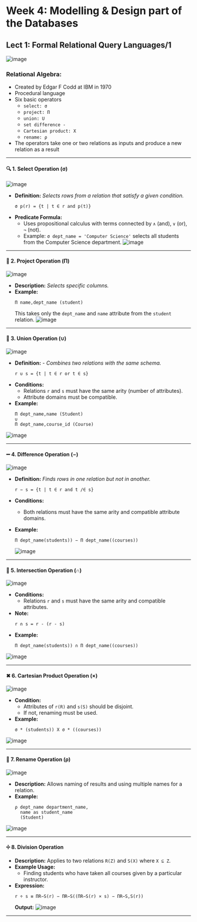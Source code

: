 # Week 4: Modelling & Design part of the Databases
## Lect 1: Formal Relational Query Languages/1
![image](https://github.com/user-attachments/assets/f547106a-6d2d-4ed9-9b38-3c7e9e86ce05)

### Relational Algebra:
* Created by Edgar F Codd at IBM in 1970
* Procedural language
* Six basic operators
  - `select: σ`
  - `project: П`
  - `union: U`
  - `set difference -`
  - `Cartesian product: X`
  - `rename: ρ`
* The operators take one or two relations as inputs and produce a new relation as a result
---

#### 🔍 1. Select Operation (σ)
![image](https://github.com/user-attachments/assets/c9f82308-c9ef-41b8-b84d-d2b85c63c635)

- **Definition:**  _Selects rows from a relation that satisfy a given condition._
  ```
  σ p(r) = {t | t ∈ r and p(t)}
  ```
- **Predicate Formula:**
  - Uses propositional calculus with terms connected by `∧` (and), `∨` (or), `¬` (not).
  - Example: `σ dept_name = 'Computer Science'` selects all students from the Computer Science department.
![image](https://github.com/user-attachments/assets/fbd3eb67-bb99-495b-9322-1cadbb8e5be4)

---

#### 📌 2. Project Operation (Π)
![image](https://github.com/user-attachments/assets/60f05e1d-db61-48dc-9b69-0f122f467ef4)

- **Description:** _Selects specific columns._
- **Example:**
  ```
  Π name,dept_name (student)
  ```
  This takes only the `dept_name` and `name` attribute from the `student` relation.
![image](https://github.com/user-attachments/assets/fd8b028c-0f50-423b-a1d8-0608d1162f3a)

---

#### 🔗 3. Union Operation (∪)
![image](https://github.com/user-attachments/assets/884db722-8c7f-42f0-898e-2e73e6fc9674)

- **Definition:** - _Combines two relations with the same schema._
  ```
  r ∪ s = {t | t ∈ r or t ∈ s}
  ```
- **Conditions:**
  - Relations `r` and `s` must have the same arity (number of attributes).
  - Attribute domains must be compatible.
- **Example:**
  ```
  Π dept_name,name (Student)
  ∪
  Π dept_name,course_id (Course)
  ```
![image](https://github.com/user-attachments/assets/6db235aa-f6ab-4968-b6f0-c85ee053b1b2)

---

#### ➖ 4. Difference Operation (−)
![image](https://github.com/user-attachments/assets/f402a8da-9240-46b0-a05c-dd310f1f00b6)

- **Definition:** _Finds rows in one relation but not in another._
  ```
  r − s = {t | t ∈ r and t /∈ s}
  ```
- **Conditions:**
  - Both relations must have the same arity and compatible attribute domains.
- **Example:**
  ```
  Π dept_name(students)) − Π dept_name((courses))
  ```

  ![image](https://github.com/user-attachments/assets/78e4029b-2c5a-454a-a96c-56413de0786d)


---

#### 🔄 5. Intersection Operation (∩)
![image](https://github.com/user-attachments/assets/74ff377c-b920-46f2-a3be-df1136ea7814)

- **Conditions:**
  - Relations `r` and `s` must have the same arity and compatible attributes.
- **Note:**
  ```
  r ∩ s = r - (r - s)
  ```
- **Example:**
  ```
  Π dept_name(students)) ∩ Π dept_name((courses))
  ```
![image](https://github.com/user-attachments/assets/005f5eba-ba84-4b01-a5dc-bc2a8936561f)

---



#### ✖ 6. Cartesian Product Operation (×)
![image](https://github.com/user-attachments/assets/bd7f7dec-26e1-42bf-95f0-883e44c6e9b1)


- **Condition:**
  - Attributes of `r(R)` and `s(S)` should be disjoint.
  - If not, renaming must be used.
- **Example:**
  ```
  σ * (students)) X σ * ((courses))
  ```
  
![image](https://github.com/user-attachments/assets/bd8d204e-f804-4eb5-bed7-9997a12bf3dd)

---

#### 🔄 7. Rename Operation (ρ)
![image](https://github.com/user-attachments/assets/22b8ac09-8ecb-49f4-99f5-45ce1effb762)

- **Description:** Allows naming of results and using multiple names for a relation.
- **Example:**
  ```
  ρ dept_name department_name,
    name as student_name
    (Student)
  ```
![image](https://github.com/user-attachments/assets/74df3687-d445-46e4-bfbf-5bff6cec4e87)

---

#### ➗ 8. Division Operation
- **Description:** Applies to two relations `R(Z)` and `S(X)` where `X ⊆ Z`.
- **Example Usage:**
  - Finding students who have taken all courses given by a particular instructor.
- **Expression:**
  ```
  r ÷ s ≡ ΠR−S(r) − ΠR−S((ΠR−S(r) × s) − ΠR−S,S(r))
  ```
  **Output:**
![image](https://github.com/user-attachments/assets/11fc1e26-9921-42ea-b0e3-fd1b02c20bd9)

--- 
